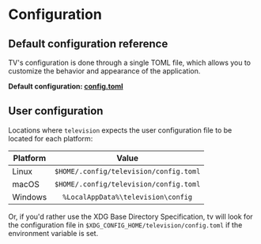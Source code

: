 # Configuration

## Default configuration reference

TV's configuration is done through a single TOML file, which allows you to customize the behavior and appearance of the
application.

**Default configuration: [config.toml](https://github.com/alexpasmantier/television/blob/main/.config/config.toml)**

## User configuration

Locations where `television` expects the user configuration file to be located for each platform:

| Platform |                 Value                  |
| -------- | :------------------------------------: |
| Linux    | `$HOME/.config/television/config.toml` |
| macOS    | `$HOME/.config/television/config.toml` |
| Windows  |   `%LocalAppData%\television\config`   |

Or, if you'd rather use the XDG Base Directory Specification, tv will look for the configuration file in
`$XDG_CONFIG_HOME/television/config.toml` if the environment variable is set.
